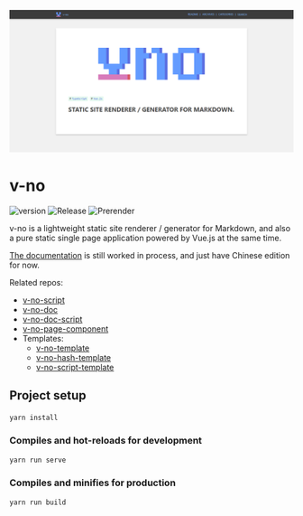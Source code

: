 ![social preview](/social-preview.png)

# v-no

![version](https://img.shields.io/github/package-json/v/akrisrn/v-no) ![Release](https://github.com/akrisrn/v-no/workflows/Release/badge.svg) ![Prerender](https://github.com/akrisrn/v-no-doc/workflows/Prerender/badge.svg)

v-no is a lightweight static site renderer / generator for Markdown, and also a pure static single page application powered by Vue.js at the same time.

[The documentation](https://akrisrn.github.io/v-no-doc/-/) is still worked in process, and just have Chinese edition for now.

Related repos:

- [v-no-script](https://github.com/akrisrn/v-no-script)
- [v-no-doc](https://github.com/akrisrn/v-no-doc)
- [v-no-doc-script](https://github.com/akrisrn/v-no-doc-script)
- [v-no-page-component](https://github.com/akrisrn/v-no-page-component)
- Templates:
    - [v-no-template](https://github.com/akrisrn/v-no-template)
    - [v-no-hash-template](https://github.com/akrisrn/v-no-hash-template)
    - [v-no-script-template](https://github.com/akrisrn/v-no-script-template)

## Project setup

```
yarn install
```

### Compiles and hot-reloads for development

```
yarn run serve
```

### Compiles and minifies for production

```
yarn run build
```
